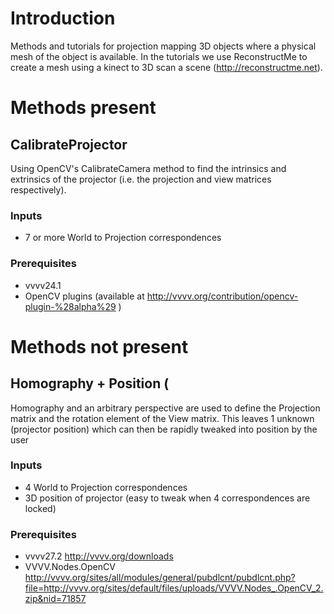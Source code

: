 # Introduction
Methods and tutorials for projection mapping 3D objects where a physical mesh of the object is available. In the tutorials we use ReconstructMe to create a mesh using a kinect to 3D scan a scene (http://reconstructme.net).

# Methods present

## CalibrateProjector

Using OpenCV's CalibrateCamera method to find the intrinsics and extrinsics of the projector (i.e. the projection and view matrices respectively).

### Inputs

* 7 or more World to Projection correspondences

### Prerequisites

* vvvv24.1
* OpenCV plugins (available at http://vvvv.org/contribution/opencv-plugin-%28alpha%29 )

# Methods not present

## Homography + Position (

Homography and an arbitrary perspective are used to define the Projection matrix and the rotation element of the View matrix. This leaves 1 unknown (projector position) which can then be rapidly tweaked into position by the user

### Inputs

* 4 World to Projection correspondences
* 3D position of projector (easy to tweak when 4 correspondences are locked)

### Prerequisites

* vvvv27.2 http://vvvv.org/downloads
* VVVV.Nodes.OpenCV http://vvvv.org/sites/all/modules/general/pubdlcnt/pubdlcnt.php?file=http://vvvv.org/sites/default/files/uploads/VVVV.Nodes_.OpenCV_2.zip&nid=71857

